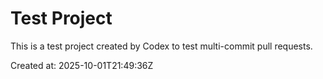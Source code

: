 # Test Project

This is a test project created by Codex to test multi-commit pull requests.

Created at: 2025-10-01T21:49:36Z
